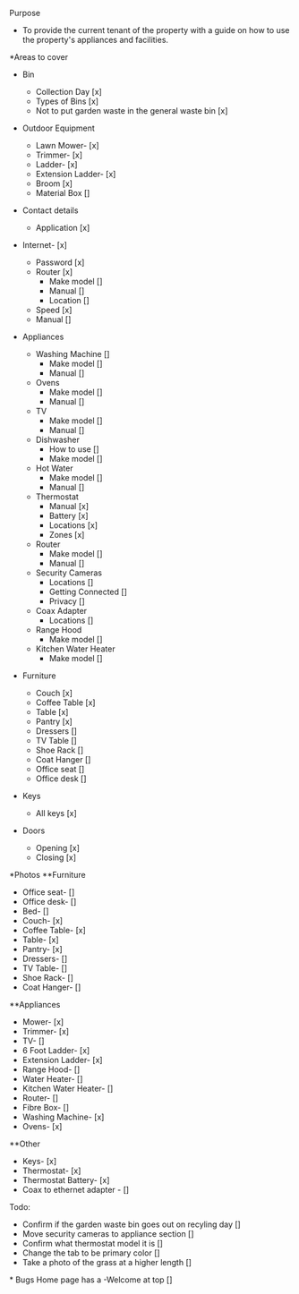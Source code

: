 Purpose

- To provide the current tenant of the property with a guide on how to use the property's appliances and facilities.

\*Areas to cover

- Bin
  - Collection Day [x]
  - Types of Bins [x]
  - Not to put garden waste in the general waste bin [x]
- Outdoor Equipment
  - Lawn Mower- [x]
  - Trimmer- [x]
  - Ladder- [x]
  - Extension Ladder- [x]
  - Broom [x]
  - Material Box []
- Contact details
  - Application [x]
- Internet- [x]
  - Password [x]
  - Router [x]
    - Make model []
    - Manual []
    - Location []
  - Speed [x]
  - Manual []
  <!-- - Coax Adapter [] -->
- Appliances

  - Washing Machine []
    - Make model []
    - Manual []
  - Ovens
    - Make model []
    - Manual []
  - TV
    - Make model []
    - Manual []
  - Dishwasher
    - How to use []
    - Make model []
  - Hot Water
    - Make model []
    - Manual []
  - Thermostat
    - Manual [x]
    - Battery [x]
    - Locations [x]
    - Zones [x]
  - Router
    - Make model []
    - Manual []
  - Security Cameras
    - Locations []
    - Getting Connected []
    - Privacy []
  - Coax Adapter
    - Locations []
  - Range Hood
    - Make model []
  - Kitchen Water Heater
    - Make model []

- Furniture
  - Couch [x]
  - Coffee Table [x]
  - Table [x]
  - Pantry [x]
  - Dressers []
  - TV Table []
  - Shoe Rack []
  - Coat Hanger []
  - Office seat []
  - Office desk []
- Keys
  - All keys [x]
- Doors
  - Opening [x]
  - Closing [x]

\*Photos
\*\*Furniture

- Office seat- []
- Office desk- []
- Bed- []
- Couch- [x]
- Coffee Table- [x]
- Table- [x]
- Pantry- [x]
- Dressers- []
- TV Table- []
- Shoe Rack- []
- Coat Hanger- []

\*\*Appliances

- Mower- [x]
- Trimmer- [x]
- TV- []
- 6 Foot Ladder- [x]
- Extension Ladder- [x]
- Range Hood- []
- Water Heater- []
- Kitchen Water Heater- []
- Router- []
- Fibre Box- []
- Washing Machine- [x]
- Ovens- [x]

\*\*Other

- Keys- [x]
- Thermostat- [x]
- Thermostat Battery- [x]
- Coax to ethernet adapter - []

Todo:

- Confirm if the garden waste bin goes out on recyling day []
- Move security cameras to appliance section []
- Confirm what thermostat model it is []
- Change the tab to be primary color []
- Take a photo of the grass at a higher length []

\* Bugs
Home page has a -Welcome at top []
